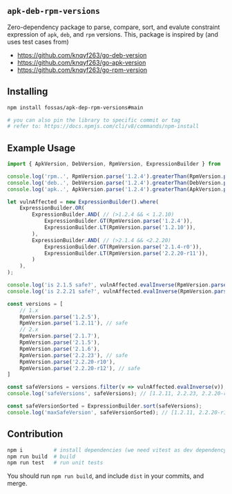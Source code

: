 ## `apk-deb-rpm-versions`

Zero-dependency package to parse, compare, sort, and evalute constraint expression of `apk`, `deb`, and `rpm` versions. This,
package is inspired by (and uses test cases from)

- https://github.com/knqyf263/go-deb-version
- https://github.com/knqyf263/go-apk-version
- https://github.com/knqyf263/go-rpm-version

## Installing

```bash
npm install fossas/apk-dep-rpm-versions#main

# you can also pin the library to specific commit or tag
# refer to: https://docs.npmjs.com/cli/v8/commands/npm-install
```

## Example Usage

```ts
import { ApkVersion, DebVersion, RpmVersion, ExpressionBuilder } from 'hello';

console.log('rpm..', RpmVersion.parse('1.2.4').greaterThan(RpmVersion.parse('1.2.3')));
console.log('deb..', DebVersion.parse('1.2.4').greaterThan(DebVersion.parse('1.2.3')));
console.log('apk..', ApkVersion.parse('1.2.4').greaterThan(ApkVersion.parse('1.2.3')));

let vulnAffected = new ExpressionBuilder().where(
    ExpressionBuilder.OR( 
        ExpressionBuilder.AND( // (>1.2.4 && < 1.2.10)
            ExpressionBuilder.GT(RpmVersion.parse('1.2.4')),
            ExpressionBuilder.LT(RpmVersion.parse('1.2.10')),
        ),
        ExpressionBuilder.AND( // (>2.1.4 && <2.2.20)
            ExpressionBuilder.GT(RpmVersion.parse('2.1.4-r0')),
            ExpressionBuilder.LT(RpmVersion.parse('2.2.20-r11')),
        )
    ),
);

console.log('is 2.1.5 safe?', vulnAffected.evalInverse(RpmVersion.parse('2.1.5')));  // false; affected
console.log('is 2.2.21 safe?', vulnAffected.evalInverse(RpmVersion.parse('2.2.21'))); // true; not affected

const versions = [
    // 1.x
    RpmVersion.parse('1.2.5'),
    RpmVersion.parse('1.2.11'), // safe
    // 2.x
    RpmVersion.parse('2.1.7'), 
    RpmVersion.parse('2.1.5'),
    RpmVersion.parse('2.1.6'),
    RpmVersion.parse('2.2.23'), // safe
    RpmVersion.parse('2.2.20-r10'),
    RpmVersion.parse('2.2.20-r12'), // safe
]

const safeVersions = versions.filter(v => vulnAffected.evalInverse(v));
console.log('safeVersions', safeVersions); // [1.2.11, 2.2.23, 2.2.20-r12]

const safeVersionSorted = ExpressionBuilder.sort(safeVersions);
console.log('maxSafeVersion', safeVersionSorted); // [1.2.11, 2.2.20-r12, 2.2.22]
```

## Contribution

```bash
npm i          # install dependencies (we need vitest as dev dependency)
npm run build  # build
npm run test   # run unit tests
```

You should run `npm run build`, and include `dist` in your commits, and merge.
